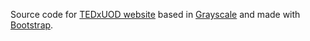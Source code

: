 Source code for [TEDxUOD website](http://www.tedxuod.co.uk) based in [Grayscale](http://startbootstrap.com/template-overviews/grayscale/)
and made with [Bootstrap](http://getbootstrap.com/).

